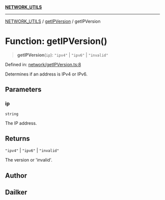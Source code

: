 [**NETWORK_UTILS**](../../README.md)

***

[NETWORK_UTILS](../../README.md) / [getIPVersion](../README.md) / getIPVersion

# Function: getIPVersion()

> **getIPVersion**(`ip`): `"ipv4"` \| `"ipv6"` \| `"invalid"`

Defined in: [network/getIPVersion.ts:8](https://github.com/dailker/everyutil/blob/7c30ec40bbb398255a9be572db0a537e8bcb9c11/src/network/getIPVersion.ts#L8)

Determines if an address is IPv4 or IPv6.

## Parameters

### ip

`string`

The IP address.

## Returns

`"ipv4"` \| `"ipv6"` \| `"invalid"`

The version or 'invalid'.

## Author

## Dailker
